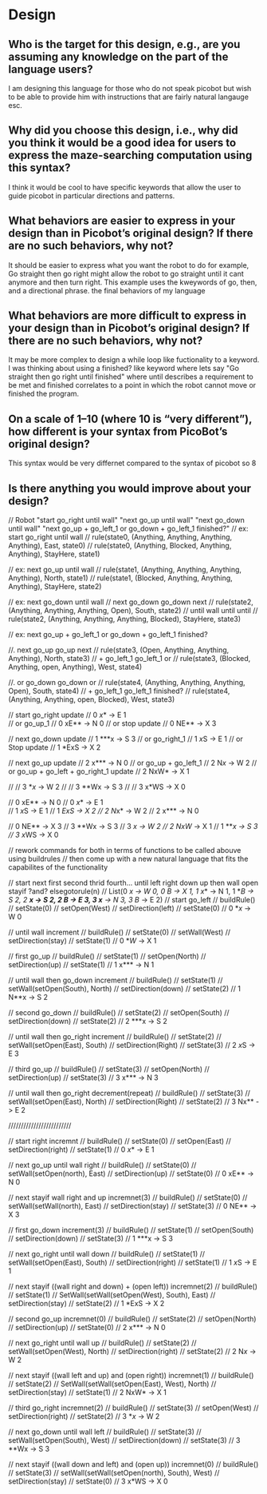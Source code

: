 # Design

## Who is the target for this design, e.g., are you assuming any knowledge on the part of the language users?
I am designing this language for those who do not speak picobot but wish to be able to provide him with instructions that are fairly natural langauge esc. 

## Why did you choose this design, i.e., why did you think it would be a good idea for users to express the maze-searching computation using this syntax?
I think it would be cool to have specific keywords that allow the user to guide picobot in particular directions and patterns. 

## What behaviors are easier to express in your design than in Picobot’s original design?  If there are no such behaviors, why not?
It should be easier to express what you want the robot to do for example, Go straight then go right might allow the robot to go straight until it cant anymore and then turn right. This example uses the kweywords of go, then, and a directional phrase.
the final behaviors of my language 

## What behaviors are more difficult to express in your design than in Picobot’s original design? If there are no such behaviors, why not?
It may be more complex to design a while loop like fuctionality to a keyword. I was thinking about using a finished? like keyword where lets say "Go straight then go right until finished" where until describes a requirement to be met and finished correlates to a point in which the robot cannot move or finished the program.   

## On a scale of 1–10 (where 10 is “very different”), how different is your syntax from PicoBot’s original design?
This syntax would be very differnet compared to the syntax of picobot so 8

## Is there anything you would improve about your design?


// Robot "start go_right until wall" "next go_up until wall" "next go_down until wall" "next go_up + go_left_1 or go_down + go_left_1 finished?"
// ex: start go_right until wall
// rule(state0, (Anything, Anything, Anything, Anything), East, state0)
// rule(state0, (Anything, Blocked, Anything, Anything), StayHere, state1)

// ex: next go_up until wall
// rule(state1, (Anything, Anything, Anything, Anything), North, state1)
// rule(state1, (Blocked, Anything, Anything, Anything), StayHere, state2)

// ex: next go_down until wall
//       next             go_down                         go_down  next
// rule(state2, (Anything, Anything, Anything, Open), South, state2)
//       until             wall                            until  until
// rule(state2, (Anything, Anything, Anything, Blocked), StayHere, state3)

// ex: next go_up + go_left_1 or go_down + go_left_1 finished?

//.     next          go_up                          go_up    next
// rule(state3, (Open, Anything, Anything, Anything), North, state3)
//         +              go_left_1                   go_left_1  or
// rule(state3, (Blocked, Anything, open, Anything), West, state4)

//.     or          go_down                          go_down    or
// rule(state4, (Anything, Anything, Anything, Open), South, state4)
//         +              go_left_1                 go_left_1  finished?
// rule(state4, (Anything, Anything, open, Blocked), West, state3)

// start go_right update 
// 0 *x** -> E 1  
// or go_up_1 
// 0 xE** -> N 0
// or stop update
// 0 NE** -> X 3

// next go_down update
// 1 ***x -> S 3
// or go_right_1
// 1 *x*S -> E 1
// or Stop update
// 1 *ExS -> X 2

// next go_up update
// 2 x*** -> N 0 
// or go_up + go_left_1
// 2 N*x* -> W 2
// or go_up + go_left + go_right_1 update
// 2 NxW* -> X 1

//
// 3 **x* -> W 2
//
// 3 **Wx -> S 3
//
// 3 x*WS -> X 0


// 0 xE** -> N 0
// 0 *x** -> E 1    
// 1 *x*S -> E 1
// 1 *ExS -> X 2
// 2 N*x* -> W 2
// 2 x*** -> N 0

// 0 NE** -> X 3
// 3 **Wx -> S 3
// 3 **x* -> W 2
// 2 NxW* -> X 1
// 1 ***x -> S 3    
// 3 x*WS -> X 0


// rework commands for both in terms of functions to be called abouve using buildrules 
// then come up with a new natural language that fits the capabilites of the functionality 

// start next first second thrid fourth... until left right down up then wall open stayif ?and? elsegotorule(n)
// List(0 **x* -> W 0, 0 **B* -> X 1, 1 x*** -> N 1, 1 ***B -> S 2, 2 ***x -> S 2, 2 *B** -> E 3, 3 x*** -> N 3, 3 *B** -> E 2)
// start go_left
// buildRule()
// setState(0)
// setOpen(West)
// setDirection(left)
// setState(0)
// 0 **x* -> W 0 

// until wall increment
// buildRule()
// setState(0)
// setWall(West)
// setDirection(stay)
// setState(1)
// 0 **W* -> X 1  

// first go_up
// buildRule()
// setState(1)
// setOpen(North)
// setDirection(up)
// setState(1)
// 1 x*** -> N 1 

// until wall then go_down increment
// buildRule()
// setState(1)
// setWall(setOpen(South), North)
// setDirection(down)
// setState(2)
// 1 N**x -> S 2  

// second go_down 
// buildRule()
// setState(2)
// setOpen(South)
// setDirection(down)
// setState(2)
// 2 ***x -> S 2  

// until wall then go_right increment
// buildRule()
// setState(2)
// setWall(setOpen(East), South)
// setDirection(Right)
// setState(3)
// 2 *x*S -> E 3 

// third go_up 
// buildRule()
// setState(3)
// setOpen(North)
// setDirection(up)
// setState(3)
// 3 x*** -> N 3

// until wall then go_right decrement(repeat)
// buildRule()
// setState(3)
// setWall(setOpen(East), North)
// setDirection(Right)
// setState(2)
// 3 Nx** -> E 2  

/////////////////////////

// start right incremnt
// buildRule()
// setState(0)
// setOpen(East)
// setDirection(right)
// setState(1)
// 0 *x** -> E 1  

// next go_up until wall right
// buildRule()
// setState(0)
// setWall(setOpen(north), East)
// setDirection(up)
// setState(0)
// 0 xE** -> N 0

// next stayif wall right and up incremnet(3)
// buildRule()
// setState(0)
// setWall(setWall(north), East)
// setDirection(stay)
// setState(3)
// 0 NE** -> X 3

// first go_down increment(3)
// buildRule()
// setState(1)
// setOpen(South)
// setDirection(down)
// setState(3)
// 1 ***x -> S 3

// next go_right until wall down
// buildRule()
// setState(1)
// setWall(setOpen(East), South)
// setDirection(right)
// setState(1)
// 1 *x*S -> E 1

// next stayif ((wall right and down) + (open left)) incremnet(2)
// buildRule()
// setState(1)
// SetWall(setWall(setOpen(West), South), East)
// setDirection(stay)
// setState(2)
// 1 *ExS -> X 2

// second go_up incremnet(0)
// buildRule()
// setState(2)
// setOpen(North)
// setDirection(up)
// setState(0)
// 2 x*** -> N 0 

// next go_right until wall up
// buildRule()
// setState(2)
// setWall(setOpen(West), North)
// setDirection(right)
// setState(2)
// 2 N*x* -> W 2

// next stayif ((wall left and up) and (open right)) incremnet(1)
// buildRule()
// setState(2)
// SetWall(setWall(setOpen(East), West), North)
// setDirection(stay)
// setState(1)
// 2 NxW* -> X 1

// third go_right incremnet(2)
// buildRule()
// setState(3)
// setOpen(West)
// setDirection(right)
// setState(2)
// 3 **x* -> W 2

// next go_down until wall left
// buildRule()
// setState(3)
// setWall(setOpen(South), West)
// setDirection(down)
// setState(3)
// 3 **Wx -> S 3

// next stayif ((wall down and left) and (open up)) incremnet(0)
// buildRule()
// setState(3)
// setWall(setWall(setOpen(north), South), West)
// setDirection(stay)
// setState(0)
// 3 x*WS -> X 0
